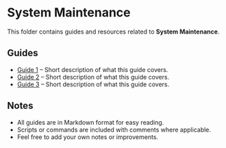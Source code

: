 # System Maintenance

This folder contains guides and resources related to **System Maintenance**.

## Guides

- [Guide 1](./Guide1.md) – Short description of what this guide covers.
- [Guide 2](./Guide2.md) – Short description of what this guide covers.
- [Guide 3](./Guide3.md) – Short description of what this guide covers.

## Notes

- All guides are in Markdown format for easy reading.  
- Scripts or commands are included with comments where applicable.  
- Feel free to add your own notes or improvements.
